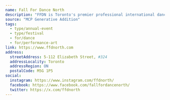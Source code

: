 ```yaml
---
name: Fall For Dance North
description: "FFDN is Toronto's premier professional international dance festival that exists to break boundaries and remove barriers. With pluralism and affordability at its core, FFDN celebrates, nurtures and amplifies established and emerging Canadian dance artists, creates global connections, and inspires future audiences to sustain the artform."
source: "MCP Generative Addition"
tags:
  - type/annual-event
  - type/festival
  - for/dance
  - for/performance-art
link: https://www.ffdnorth.com
address:
  streetAddress: 5-112 Elizabeth Street, #324
  addressLocality: Toronto
  addressRegion: ON
  postalCode: M5G 1P5
social:
  instagram: https://www.instagram.com/ffdnorth/
  facebook: https://www.facebook.com/fallfordancenorth/
  twitter: https://x.com/ffdnorth
---
```

